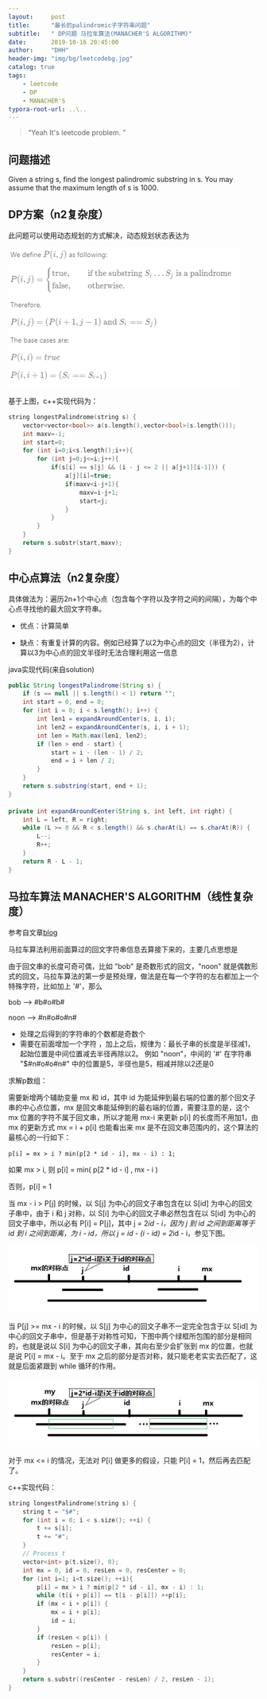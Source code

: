 ```yaml
---
layout:     post
title:      "最长的palindromic子字符串问题"
subtitle:   " DP问题 马拉车算法(MANACHER'S ALGORITHM)"
date:       2019-10-16 20:45:00
author:     "DHH"
header-img: "img/bg/leetcodebg.jpg"
catalog: true
tags:
    - leetcode
    - DP
    - MANACHER'S
typora-root-url: ..\..
---
```


> “Yeah It's leetcode problem. ”

## 问题描述
Given a string s, find the longest palindromic substring in s. You may assume that the maximum length of s is 1000.
## DP方案（n2复杂度）
此问题可以使用动态规划的方式解决，动态规划状态表达为

![05-dp](/img/leetcode/05-dp.png)

基于上图，c++实现代码为：

```c++
string longestPalindrome(string s) {
    vector<vector<bool>> a(s.length(),vector<bool>(s.length()));
    int maxv=-1;
    int start=0;
    for (int i=0;i<s.length();i++){
        for (int j=0;j<=i;j++){
            if(s[i] == s[j] && (i - j <= 2 || a[j+1][i-1])) {
                a[j][i]=true;
                if(maxv<i-j+1){
                    maxv=i-j+1;
                    start=j;
                }
            }                
        }
    }
    return s.substr(start,maxv);
}
```



## 中心点算法（n2复杂度）

具体做法为：遍历2n+1个中心点（包含每个字符以及字符之间的间隔），为每个中心点寻找他的最大回文字符串。

* 优点：计算简单

* 缺点：有重复计算的内容。例如已经算了以2为中心点的回文（半径为2），计算以3为中心点的回文半径时无法合理利用这一信息

java实现代码(来自solution)

```java
public String longestPalindrome(String s) {
    if (s == null || s.length() < 1) return "";
    int start = 0, end = 0;
    for (int i = 0; i < s.length(); i++) {
        int len1 = expandAroundCenter(s, i, i);
        int len2 = expandAroundCenter(s, i, i + 1);
        int len = Math.max(len1, len2);
        if (len > end - start) {
            start = i - (len - 1) / 2;
            end = i + len / 2;
        }
    }
    return s.substring(start, end + 1);
}

private int expandAroundCenter(String s, int left, int right) {
    int L = left, R = right;
    while (L >= 0 && R < s.length() && s.charAt(L) == s.charAt(R)) {
        L--;
        R++;
    }
    return R - L - 1;
}
```



## 马拉车算法 MANACHER'S ALGORITHM（线性复杂度）

参考自文章[blog](https://www.cnblogs.com/grandyang/p/4475985.html)

马拉车算法利用前面算过的回文字符串信息去算接下来的，主要几点思想是

由于回文串的长度可奇可偶，比如 "bob" 是奇数形式的回文，"noon" 就是偶数形式的回文，马拉车算法的第一步是预处理，做法是在每一个字符的左右都加上一个特殊字符，比如加上 '#'，那么

bob   -->   #b#o#b#

noon   -->   #n#o#o#n# 

* 处理之后得到的字符串的个数都是奇数个 
*  需要在前面增加一个字符 ，加上之后，规律为：最长子串的长度是半径减1，起始位置是中间位置减去半径再除以2。 例如 "noon"，中间的 '#' 在字符串 "$#n#o#o#n#" 中的位置是5，半径也是5，相减并除以2还是0 

求解p数组：

 需要新增两个辅助变量 mx 和 id，其中 id 为能延伸到最右端的位置的那个回文子串的中心点位置，mx 是回文串能延伸到的最右端的位置，需要注意的是，这个 mx 位置的字符不属于回文串，所以才能用 mx-i 来更新 p[i] 的长度而不用加1，由 mx 的更新方式 mx = i + p[i] 也能看出来 mx 是不在回文串范围内的，这个算法的最核心的一行如下： 

`p[i] = mx > i ? min(p[2 * id - i], mx - i) : 1;`

如果 mx > i, 则 p[i] = min( p[2 * id - i] , mx - i )

否则，p[i] = 1

当 mx - i > P[j] 的时候，以 S[j] 为中心的回文子串包含在以 S[id] 为中心的回文子串中，由于 i 和 j 对称，以 S[i] 为中心的回文子串必然包含在以 S[id] 为中心的回文子串中，所以必有 P[i] = P[j]，其中 j = 2*id - i，因为 j 到 id 之间到距离等于 id 到 i 之间到距离，为 i - id，所以 j = id - (i - id) = 2*id - i，参见下图。

![05-mlc-01](/img/leetcode/05-mlc-01.png)

 当 P[j] >= mx - i 的时候，以 S[j] 为中心的回文子串不一定完全包含于以 S[id] 为中心的回文子串中，但是基于对称性可知，下图中两个绿框所包围的部分是相同的，也就是说以 S[i] 为中心的回文子串，其向右至少会扩张到 mx 的位置，也就是说 P[i] = mx - i。至于 mx 之后的部分是否对称，就只能老老实实去匹配了，这就是后面紧跟到 while 循环的作用。 

![05-mlc-02](/img/leetcode/05-mlc-02.png)

 对于 mx <= i 的情况，无法对 P[i] 做更多的假设，只能 P[i] = 1，然后再去匹配了。 

c++实现代码：

```c++
string longestPalindrome(string s) {
	string t = "$#";
    for (int i = 0; i < s.size(); ++i) {
        t += s[i];
        t += "#";
    }
    // Process t
    vector<int> p(t.size(), 0);
    int mx = 0, id = 0, resLen = 0, resCenter = 0;
    for (int i=1; i<t.size(); ++i){
        p[i] = mx > i ? min(p[2 * id - i], mx - i) : 1;
        while (t[i + p[i]] == t[i - p[i]]) ++p[i];
        if (mx < i + p[i]) {
            mx = i + p[i];
            id = i;
        }
        if (resLen < p[i]) {
            resLen = p[i];
            resCenter = i;
        }
    }
    return s.substr((resCenter - resLen) / 2, resLen - 1);
}
```

